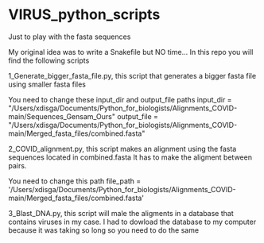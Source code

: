 # VIRUS_python_scripts
Just to play with the fasta sequences

My original idea was to write a Snakefile but NO time...
In this repo you will find the following scripts


1_Generate_bigger_fasta_file.py, this script that generates a bigger fasta file using smaller fasta files

You need to change these input_dir and output_file paths 
input_dir = "/Users/xdisga/Documents/Python_for_biologists/Alignments_COVID-main/Sequences_Gensam_Ours"
output_file = "/Users/xdisga/Documents/Python_for_biologists/Alignments_COVID-main/Merged_fasta_files/combined.fasta"

2_COVID_alignment.py, this script makes an alignment using the fasta sequences located in combined.fasta
It has to make the aligment between pairs.

You need to change this path 
file_path = '/Users/xdisga/Documents/Python_for_biologists/Alignments_COVID-main/Merged_fasta_files/combined.fasta'

3_Blast_DNA.py, this script will male the aligments in a database that contains viruses in my case. I had to dowload the database to my computer 
because it was taking so long so you need to do the same 

